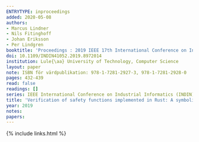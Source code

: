 ```yaml
---
ENTRYTYPE: inproceedings
added: 2020-05-08
authors:
- Marcus Lindner
- Nils Fitinghoff
- Johan Eriksson
- Per Lindgren
booktitle: 'Proceedings : 2019 IEEE 17th International Conference on Industrial Informatics (INDIN)'
doi: 10.1109/INDIN41052.2019.8972014
institution: Lule{\aa} University of Technology, Computer Science
layout: paper
note: ISBN för värdpublikation: 978-1-7281-2927-3, 978-1-7281-2928-0
pages: 432-439
read: false
readings: []
series: IEEE International Conference on Industrial Informatics (INDIN)
title: 'Verification of safety functions implemented in Rust: A symbolic execution based approach'
year: 2019
notes:
papers:
---
```

{% include links.html %}

